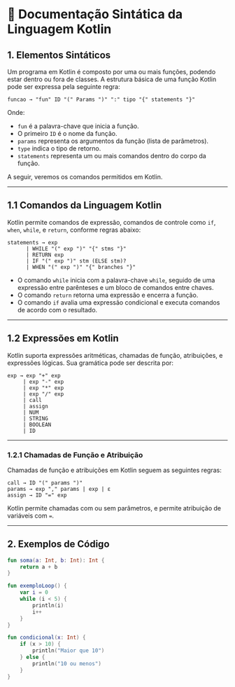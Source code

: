 
# 📗 Documentação Sintática da Linguagem Kotlin

## 1. Elementos Sintáticos

Um programa em Kotlin é composto por uma ou mais funções, podendo estar dentro ou fora de classes. A estrutura básica de uma função Kotlin pode ser expressa pela seguinte regra:

```
funcao → "fun" ID "(" Params ")" ":" tipo "{" statements "}"
```

Onde:
- `fun` é a palavra-chave que inicia a função.
- O primeiro `ID` é o nome da função.
- `params` representa os argumentos da função (lista de parâmetros).
- `type` indica o tipo de retorno.
- `statements` representa um ou mais comandos dentro do corpo da função.

A seguir, veremos os comandos permitidos em Kotlin.

---

## 1.1 Comandos da Linguagem Kotlin

Kotlin permite comandos de expressão, comandos de controle como `if`, `when`, `while`, e `return`, conforme regras abaixo:

```
statements → exp
      | WHILE "(" exp ")" "{" stms "}"
      | RETURN exp
      | IF "(" exp ")" stm (ELSE stm)?
      | WHEN "(" exp ")" "{" branches "}"
```

- O comando `while` inicia com a palavra-chave `while`, seguido de uma expressão entre parênteses e um bloco de comandos entre chaves.
- O comando `return` retorna uma expressão e encerra a função.
- O comando `if` avalia uma expressão condicional e executa comandos de acordo com o resultado.

---

## 1.2 Expressões em Kotlin

Kotlin suporta expressões aritméticas, chamadas de função, atribuições, e expressões lógicas. Sua gramática pode ser descrita por:

```
exp → exp "+" exp
     | exp "-" exp
     | exp "*" exp
     | exp "/" exp
     | call
     | assign
     | NUM
     | STRING
     | BOOLEAN
     | ID
```

---

### 1.2.1 Chamadas de Função e Atribuição

Chamadas de função e atribuições em Kotlin seguem as seguintes regras:

```
call → ID "(" params ")"
params → exp "," params | exp | ε
assign → ID "=" exp
```

Kotlin permite chamadas com ou sem parâmetros, e permite atribuição de variáveis com `=`.

---

## 2. Exemplos de Código

```kotlin
fun soma(a: Int, b: Int): Int {
    return a + b
}

fun exemploLoop() {
    var i = 0
    while (i < 5) {
        println(i)
        i++
    }
}

fun condicional(x: Int) {
    if (x > 10) {
        println("Maior que 10")
    } else {
        println("10 ou menos")
    }
}

```


